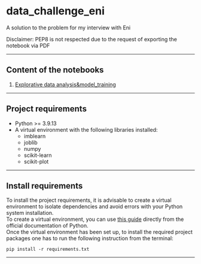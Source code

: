 # data_challenge_eni
A solution to the problem for my interview with Eni

Disclaimer: PEP8 is not respected due to the request of exporting the notebook via PDF

---
## Content of the notebooks
1. [Explorative data analysis&model_training](https://github.com/ginoferretti/data_challenge_eni/blob/main/data_challenge_eni.ipynb)
---

## Project requirements
* Python >= 3.9.13
* A virtual environment with the following libraries installed:
    * imblearn
    * joblib
    * numpy
    * scikit-learn
    * scikit-plot
---

## Install requirements
To install the project requirements, it is advisable to create a virtual environment to isolate dependencies and avoid errors with your Python system installation.  
To create a virtual environment, you can use [this guide](https://packaging.python.org/guides/installing-using-pip-and-virtual-environments/) directly from the official documentation of Python.  
Once the virtual environment has been set up, to install the required project packages one has to run the following instruction from the terminal:
```shell
pip install -r requirements.txt
```
---
